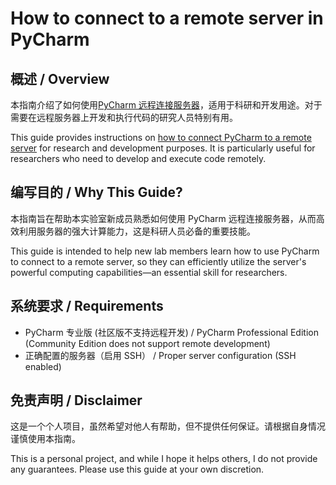 # How to connect to a remote server in PyCharm



## 概述 / Overview

本指南介绍了如何使用[PyCharm 远程连接服务器](服务器连接教程.md)，适用于科研和开发用途。对于需要在远程服务器上开发和执行代码的研究人员特别有用。

This guide provides instructions on [how to connect PyCharm to a remote server](ServerConnectionGuide.md) for research and development purposes. It is particularly useful for researchers who need to develop and execute code remotely.



## 编写目的 / Why This Guide?

本指南旨在帮助本实验室新成员熟悉如何使用 PyCharm 远程连接服务器，从而高效利用服务器的强大计算能力，这是科研人员必备的重要技能。

This guide is intended to help new lab members learn how to use PyCharm to connect to a remote server, so they can efficiently utilize the server's powerful computing capabilities—an essential skill for researchers.



## 系统要求 / Requirements

- PyCharm 专业版 (社区版不支持远程开发) / PyCharm Professional Edition (Community Edition does not support remote development)
- 正确配置的服务器（启用 SSH） / Proper server configuration (SSH enabled)



## 免责声明 / Disclaimer

这是一个个人项目，虽然希望对他人有帮助，但不提供任何保证。请根据自身情况谨慎使用本指南。

This is a personal project, and while I hope it helps others, I do not provide any guarantees. Please use this guide at your own discretion.
